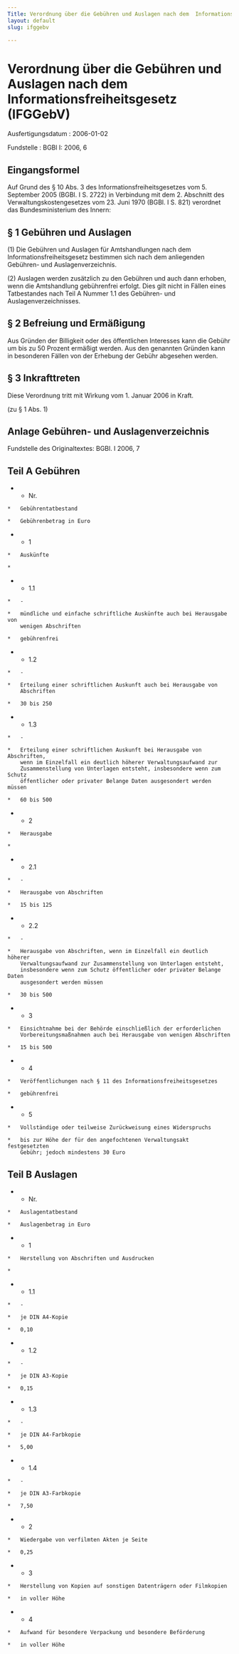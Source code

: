 ```yaml
---
Title: Verordnung über die Gebühren und Auslagen nach dem  Informationsfreiheitsgesetz
layout: default
slug: ifggebv

---
```


# Verordnung über die Gebühren und Auslagen nach dem  Informationsfreiheitsgesetz (IFGGebV)

Ausfertigungsdatum
:   2006-01-02

Fundstelle
:   BGBl I: 2006, 6



## Eingangsformel

Auf Grund des § 10 Abs. 3 des Informationsfreiheitsgesetzes vom 5.
September 2005 (BGBl. I S. 2722) in Verbindung mit dem 2. Abschnitt
des Verwaltungskostengesetzes vom 23. Juni 1970 (BGBl. I S. 821)
verordnet das Bundesministerium des Innern:


## § 1 Gebühren und Auslagen

(1) Die Gebühren und Auslagen für Amtshandlungen nach dem
Informationsfreiheitsgesetz bestimmen sich nach dem anliegenden
Gebühren- und Auslagenverzeichnis.

(2) Auslagen werden zusätzlich zu den Gebühren und auch dann erhoben,
wenn die Amtshandlung gebührenfrei erfolgt. Dies gilt nicht in Fällen
eines Tatbestandes nach Teil A Nummer 1.1 des Gebühren- und
Auslagenverzeichnisses.


## § 2 Befreiung und Ermäßigung

Aus Gründen der Billigkeit oder des öffentlichen Interesses kann die
Gebühr um bis zu 50 Prozent ermäßigt werden. Aus den genannten Gründen
kann in besonderen Fällen von der Erhebung der Gebühr abgesehen
werden.


## § 3 Inkrafttreten

Diese Verordnung tritt mit Wirkung vom 1. Januar 2006 in Kraft.

(zu § 1 Abs. 1)

## Anlage Gebühren- und Auslagenverzeichnis

Fundstelle des Originaltextes: BGBl. I 2006, 7

## Teil A Gebühren

*    *   Nr.

    *   Gebührentatbestand

    *   Gebührenbetrag in Euro


*    *   1

    *   Auskünfte

    *

*    *   1.1

    *   -

    *   mündliche und einfache schriftliche Auskünfte auch bei Herausgabe von
        wenigen Abschriften

    *   gebührenfrei


*    *   1.2

    *   -

    *   Erteilung einer schriftlichen Auskunft auch bei Herausgabe von
        Abschriften

    *   30 bis 250


*    *   1.3

    *   -

    *   Erteilung einer schriftlichen Auskunft bei Herausgabe von Abschriften,
        wenn im Einzelfall ein deutlich höherer Verwaltungsaufwand zur
        Zusammenstellung von Unterlagen entsteht, insbesondere wenn zum Schutz
        öffentlicher oder privater Belange Daten ausgesondert werden müssen

    *   60 bis 500


*    *   2

    *   Herausgabe

    *

*    *   2.1

    *   -

    *   Herausgabe von Abschriften

    *   15 bis 125


*    *   2.2

    *   -

    *   Herausgabe von Abschriften, wenn im Einzelfall ein deutlich höherer
        Verwaltungsaufwand zur Zusammenstellung von Unterlagen entsteht,
        insbesondere wenn zum Schutz öffentlicher oder privater Belange Daten
        ausgesondert werden müssen

    *   30 bis 500


*    *   3

    *   Einsichtnahme bei der Behörde einschließlich der erforderlichen
        Vorbereitungsmaßnahmen auch bei Herausgabe von wenigen Abschriften

    *   15 bis 500


*    *   4

    *   Veröffentlichungen nach § 11 des Informationsfreiheitsgesetzes

    *   gebührenfrei


*    *   5

    *   Vollständige oder teilweise Zurückweisung eines Widerspruchs

    *   bis zur Höhe der für den angefochtenen Verwaltungsakt festgesetzten
        Gebühr; jedoch mindestens 30 Euro




## Teil B Auslagen

*    *   Nr.

    *   Auslagentatbestand

    *   Auslagenbetrag in Euro


*    *   1

    *   Herstellung von Abschriften und Ausdrucken

    *

*    *   1.1

    *   -

    *   je DIN A4-Kopie

    *   0,10


*    *   1.2

    *   -

    *   je DIN A3-Kopie

    *   0,15


*    *   1.3

    *   -

    *   je DIN A4-Farbkopie

    *   5,00


*    *   1.4

    *   -

    *   je DIN A3-Farbkopie

    *   7,50


*    *   2

    *   Wiedergabe von verfilmten Akten je Seite

    *   0,25


*    *   3

    *   Herstellung von Kopien auf sonstigen Datenträgern oder Filmkopien

    *   in voller Höhe


*    *   4

    *   Aufwand für besondere Verpackung und besondere Beförderung

    *   in voller Höhe




